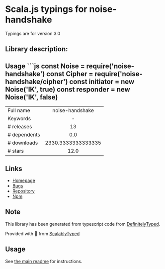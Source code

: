 
# Scala.js typings for noise-handshake

Typings are for version 3.0

## Library description:
## Usage ```js const Noise = require('noise-handshake') const Cipher = require('noise-handshake/cipher') const initiator = new Noise('IK', true) const responder = new Noise('IK', false)

|                    |                 |
| ------------------ | :-------------: |
| Full name          | noise-handshake |
| Keywords           | - |
| # releases         | 13 |
| # dependents       | 0.0 |
| # downloads        | 2330.3333333333335 |
| # stars            | 12.0 |

## Links
- [Homepage](https://github.com/chm-diederichs/noise-handshake#readme)
- [Bugs](https://github.com/chm-diederichs/noise-handshake/issues)
- [Repository](https://github.com/chm-diederichs/noise-handshake)
- [Npm](https://www.npmjs.com/package/noise-handshake)
    


## Note
This library has been generated from typescript code from [DefinitelyTyped](https://definitelytyped.org).

Provided with :purple_heart: from [ScalablyTyped](https://github.com/oyvindberg/ScalablyTyped)

## Usage
See [the main readme](../../readme.md) for instructions.



